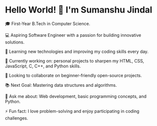 <h1>Hello World! 👋 I'm Sumanshu Jindal</h1>

🎓 First-Year B.Tech in Computer Science.

💻 Aspiring Software Engineer with a passion for building innovative solutions.

🌱 Learning new technologies and improving my coding skills every day.

🔭 Currently working on: personal projects to sharpen my HTML, CSS, JavaScript, C, C++, and Python skills.

👯 Looking to collaborate on beginner-friendly open-source projects.

📚 Next Goal: Mastering data structures and algorithms.

💬 Ask me about: Web development, basic programming concepts, and Python.

⚡ Fun fact: I love problem-solving and enjoy participating in coding challenges.
